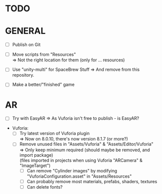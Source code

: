 # TODO

# GENERAL

- [ ] Publish on Git
- [ ] Move scripts from "Resources"<br>
    => Not the right location for them (only for ... resources)
- [ ] Use "unity-multi" for SpaceBrew Stuff
    => And remove from this repository.
- [ ] Make a better/"finished" game


# AR

- [ ] Try with EasyAR
    => As Vuforia isn't free to publish - is EasyAR?
- Vuforia:
    - [ ] Try latest version of Vuforia plugin<br>
        => Now on 8.0.10, there's now version 8.1.7 (or more?)
    - [ ] Remove unused files in "Assets/Vuforia" & "Assets/Editor/Vuforia"<br>
        => Only keep minimum required (should maybe be removed, and import package)<br>
        (files imported in projects when using Vuforia "ARCamera" & "ImageTarget")
        - [ ] Can remove "Cylinder images" by modifying "VuforiaConfiguration.asset" in "Assets/Resources"
        - [ ] Can probably remove most materials, prefabs, shaders, textures
        - [ ] Can delete fonts?
